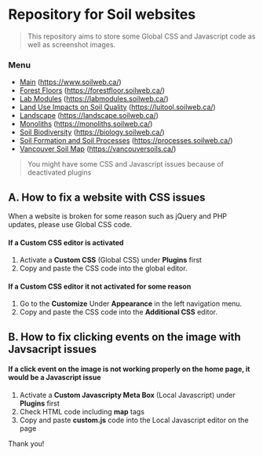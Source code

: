 # Repository for Soil websites

> This repository aims to store some Global CSS and Javascript code as well as screenshot images.

### Menu

- [Main](Main) (https://www.soilweb.ca/)
- [Forest Floors](Forest-Floors) (https://forestfloor.soilweb.ca/)
- [Lab Modules](Lab-Modules) (https://labmodules.soilweb.ca/)
- [Land Use Impacts on Soil Quality](Land-Use-Impacts-on-Soil-Quality) (https://luitool.soilweb.ca/)
- [Landscape](Landscape) (https://landscape.soilweb.ca/)
- [Monoliths](Monoliths) (https://monoliths.soilweb.ca/)
- [Soil Biodiversity](Soil-Biodiversity) (https://biology.soilweb.ca/)
- [Soil Formation and Soil Processes](Soil-Formation-and-Soil-Processes) (https://processes.soilweb.ca/)
- [Vancouver Soil Map](Vancouver-Soil-Map) (https://vancouversoils.ca/)


> You might have some CSS and Javascript issues because of deactivated plugins

## A. How to fix a website with CSS issues

When a website is broken for some reason such as jQuery and PHP updates, please use Global CSS code.

#### If a Custom CSS editor is activated

1. Activate a **Custom CSS** (Global CSS) under **Plugins** first
2. Copy and paste the CSS code into the global editor.

#### If a Custom CSS editor it not activated for some reason

1. Go to the **Customize** Under **Appearance** in the left navigation menu.
2. Copy and paste the CSS code into the **Additional CSS** editor.


## B. How to fix clicking events on the image with Javsacript issues

#### If a click event on the image is not working properly on the home page, it would be a Javascript issue

1. Activate a **Custom Javascripty Meta Box** (Local Javascript) under **Plugins** first
2. Check HTML code including **map** tags
2. Copy and paste **custom.js** code into the Local Javascript editor on the page


Thank you!

